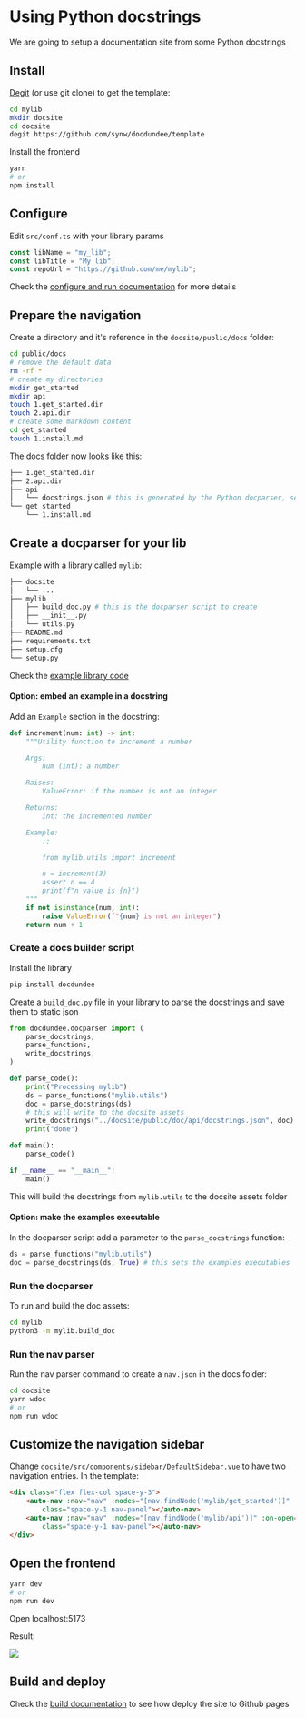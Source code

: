 # Using Python docstrings

We are going to setup a documentation site from some Python docstrings

## Install

[Degit](https://github.com/Rich-Harris/degit) (or use git clone) to get the template:

```bash
cd mylib
mkdir docsite
cd docsite
degit https://github.com/synw/docdundee/template
```

Install the frontend

```bash
yarn
# or 
npm install
```

## Configure

Edit `src/conf.ts` with your library params

```ts
const libName = "my_lib";
const libTitle = "My lib";
const repoUrl = "https://github.com/me/mylib";
```

Check the <a href="javascript:openLink('/frontend/get_started/configure_and_run')">configure and run documentation</a> for
more details

## Prepare the navigation

Create a directory and it's reference in the `docsite/public/docs` folder:

```bash
cd public/docs
# remove the default data
rm -rf *
# create my directories
mkdir get_started
mkdir api
touch 1.get_started.dir
touch 2.api.dir
# create some markdown content
cd get_started
touch 1.install.md
```

The docs folder now looks like this:

```bash
├── 1.get_started.dir
├── 2.api.dir
├── api
│   └── docstrings.json # this is generated by the Python docparser, see below
└── get_started
    └── 1.install.md
```

## Create a docparser for your lib

Example with a library called `mylib`:

```bash
├── docsite
│   └── ...
├── mylib
│   ├── build_doc.py # this is the docparser script to create
│   ├── __init__.py
│   └── utils.py
├── README.md
├── requirements.txt
├── setup.cfg
└── setup.py
```

Check the <a href="https://github.com/synw/docdundee/tree/main/example/pythonlib" target="_blank">example library code</a>

#### Option: embed an example in a docstring 

Add an `Example` section in the docstring:

```python
def increment(num: int) -> int:
    """Utility function to increment a number

    Args:
        num (int): a number

    Raises:
        ValueError: if the number is not an integer

    Returns:
        int: the incremented number

    Example:
        ::

        from mylib.utils import increment

        n = increment(3)
        assert n == 4
        print(f"n value is {n}")
    """
    if not isinstance(num, int):
        raise ValueError(f"{num} is not an integer")
    return num + 1
```

### Create a docs builder script

Install the library

```bash
pip install docdundee
```

Create a `build_doc.py` file in your library to parse the docstrings
and save them to static json

```python
from docdundee.docparser import (
    parse_docstrings,
    parse_functions,
    write_docstrings,
)

def parse_code():
    print("Processing mylib")
    ds = parse_functions("mylib.utils")
    doc = parse_docstrings(ds)
    # this will write to the docsite assets
    write_docstrings("../docsite/public/doc/api/docstrings.json", doc)
    print("done")

def main():
    parse_code()

if __name__ == "__main__":
    main()
```

This will build the docstrings from `mylib.utils` to the docsite assets
folder

#### Option: make the examples executable

In the docparser script add a parameter to the `parse_docstrings` function:

```python
ds = parse_functions("mylib.utils")
doc = parse_docstrings(ds, True) # this sets the examples executables
```

### Run the docparser

To run and build the doc assets:

```bash
cd mylib
python3 -m mylib.build_doc
```

### Run the nav parser

Run the nav parser command to create a `nav.json` in the docs folder:

```bash
cd docsite
yarn wdoc
# or 
npm run wdoc
```

## Customize the navigation sidebar

Change `docsite/src/components/sidebar/DefaultSidebar.vue` to have two navigation entries. In
the template:

```html
<div class="flex flex-col space-y-3">
    <auto-nav :nav="nav" :nodes="[nav.findNode('mylib/get_started')]" :on-open="$router.push"
        class="space-y-1 nav-panel"></auto-nav>
    <auto-nav :nav="nav" :nodes="[nav.findNode('mylib/api')]" :on-open="$router.push"
        class="space-y-1 nav-panel"></auto-nav>
</div>
```

## Open the frontend

```bash
yarn dev
# or
npm run dev
```

Open localhost:5173

Result:

![](/docdundee/img/case_studies/python/screenshot.png)

## Build and deploy

Check the <a href="javascript:openLink('/frontend/get_started/build')">build documentation</a> to see how deploy the site to Github pages